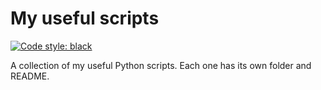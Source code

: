 # My useful scripts

[![Code style: black](https://img.shields.io/badge/code%20style-black-000000.svg)](https://github.com/psf/black)

A collection of my useful Python scripts.
Each one has its own folder and README.
